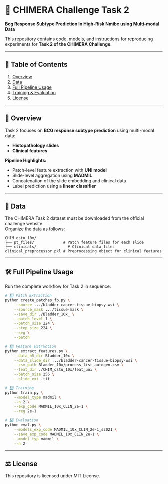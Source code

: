 # 🚀 CHIMERA Challenge Task 2

**Bcg Response Subtype Prediction In High-Risk Nmibc using Multi-modal Data**  

This repository contains code, models, and instructions for reproducing experiments for **Task 2 of the CHIMERA Challenge**.

---

## 📌 Table of Contents
1. [Overview](#overview)  
2. [Data](#data)  
3. [Full Pipeline Usage](#full-pipeline-usage)  
4. [Training & Evaluation](#training--evaluation)  
5. [License](#license)  

---

## 🧠 Overview
Task 2 focuses on **BCG response subtype prediction** using multi-modal data:  
- **Histopathology slides**  
- **Clinical features**  

**Pipeline Highlights:**
- Patch-level feature extraction with **UNI model**  
- Slide-level aggregation using **MADMIL**  
- Concatenation of the slide embedding and clinical data  
- Label prediction using a **linear classifier**  

---

## 📂 Data
The CHIMERA Task 2 dataset must be downloaded from the official challenge website.  
Organize the data as follows:  

```text
CHIM_ostu_10x/
├── pt_files/             # Patch feature files for each slide
├── clinicals/              # Clinical data files
clinical_preprocessor.pkl # Preprocessing object for clinical features
```

---

## 🛠 Full Pipeline Usage

Run the complete workflow for Task 2 in sequence:

```bash
# 1️⃣ Patch Extraction
python create_patches_fp.py \
    --source .../bladder-cancer-tissue-biopsy-wsi \
    --source_mask .../tissue-mask \
    --save_dir ./Bladder_10x_ \
    --patch_level 1 \
    --patch_size 224 \
    --step_size 224 \
    --seg \
    --patch

# 2️⃣ Feature Extraction
python extract_features.py \
    --data_h5_dir Bladder_10x \
    --data_slide_dir .../bladder-cancer-tissue-biopsy-wsi \
    --csv_path Bladder_10x/process_list_autogen.csv \
    --feat_dir ./CHIM_ostu_10x/feat_uni \
    --batch_size 256 \
    --slide_ext .tif

# 3️⃣ Training
python train.py \
    --model_type madmil \
    --n 2 \
    --exp_code MADMIL_10x_CLIN_2e-1 \
    --reg 2e-1

# 4️⃣ Evaluation
python eval.py \
    --models_exp_code MADMIL_10x_CLIN_2e-1_s2021 \
    --save_exp_code MADMIL_10x_CLIN_2e-1 \
    --model_typ madmil \
    --n 2 
```

---

## ⚖ License

This repository is licensed under MIT License.
